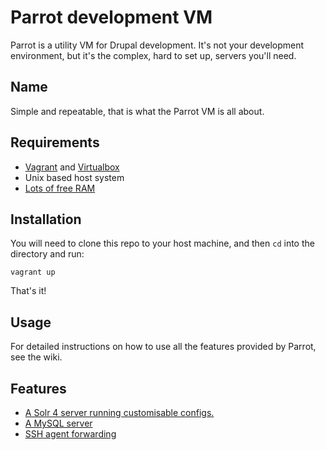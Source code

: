 Parrot development VM
=====================

Parrot is a utility VM for Drupal development. It's not your development environment,
but it's the complex, hard to set up, servers you'll need.


Name
----

Simple and repeatable, that is what the Parrot VM is all about.


Requirements
------------

* [Vagrant](http://www.vagrantup.com/) and [Virtualbox](https://www.virtualbox.org/)
* Unix based host system
* [Lots of free RAM](http://lmgtfy.com/?q=computer+memory+upgrade)


Installation
------------

You will need to clone this repo to your host machine, and then `cd` into the directory and run:

    vagrant up

That's it!


Usage
-----

For detailed instructions on how to use all the features provided by Parrot, see the wiki.


Features
--------

* [A Solr 4 server running customisable configs.](https://github.com/computerminds/parrot/wiki/Solr-4-server)
* [A MySQL server](https://github.com/computerminds/parrot/wiki/Mysql-server)
* [SSH agent forwarding](https://github.com/computerminds/parrot/wiki/SSH-agent-forwarding)
